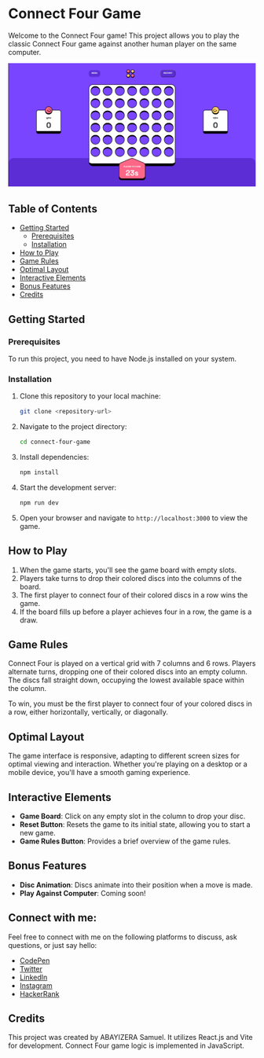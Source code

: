 # Connect Four Game

Welcome to the Connect Four game! This project allows you to play the classic Connect Four game against another human player on the same computer.

![Connect Four Screenshot](./src/assets/gamePlay.png)

## Table of Contents

- [Getting Started](#getting-started)
  - [Prerequisites](#prerequisites)
  - [Installation](#installation)
- [How to Play](#how-to-play)
- [Game Rules](#game-rules)
- [Optimal Layout](#optimal-layout)
- [Interactive Elements](#interactive-elements)
- [Bonus Features](#bonus-features)
- [Credits](#credits)

## Getting Started

### Prerequisites

To run this project, you need to have Node.js installed on your system.

### Installation

1. Clone this repository to your local machine:

   ```bash
   git clone <repository-url>
   ```

2. Navigate to the project directory:

   ```bash
   cd connect-four-game
   ```

3. Install dependencies:

   ```bash
   npm install
   ```

4. Start the development server:

   ```bash
   npm run dev
   ```

5. Open your browser and navigate to `http://localhost:3000` to view the game.

## How to Play

1. When the game starts, you'll see the game board with empty slots.
2. Players take turns to drop their colored discs into the columns of the board.
3. The first player to connect four of their colored discs in a row wins the game.
4. If the board fills up before a player achieves four in a row, the game is a draw.

## Game Rules

Connect Four is played on a vertical grid with 7 columns and 6 rows. Players alternate turns, dropping one of their colored discs into an empty column. The discs fall straight down, occupying the lowest available space within the column.

To win, you must be the first player to connect four of your colored discs in a row, either horizontally, vertically, or diagonally.

## Optimal Layout

The game interface is responsive, adapting to different screen sizes for optimal viewing and interaction. Whether you're playing on a desktop or a mobile device, you'll have a smooth gaming experience.

## Interactive Elements

- **Game Board**: Click on any empty slot in the column to drop your disc.
- **Reset Button**: Resets the game to its initial state, allowing you to start a new game.
- **Game Rules Button**: Provides a brief overview of the game rules.

## Bonus Features

- **Disc Animation**: Discs animate into their position when a move is made.
- **Play Against Computer**: Coming soon!

## Connect with me:

Feel free to connect with me on the following platforms to discuss, ask questions, or just say hello:

- [CodePen](https://codepen.io/abayizera-sam-eazi)
- [Twitter](https://twitter.com/abayizerasam)
- [LinkedIn](https://linkedin.com/in/abayizera-samuel)
- [Instagram](https://instagram.com/abayizera7)
- [HackerRank](https://www.hackerrank.com/abayizeraeaz)

## Credits

This project was created by ABAYIZERA Samuel. It utilizes React.js and Vite for development. Connect Four game logic is implemented in JavaScript.
